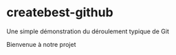 # createbest-github
Une simple démonstration du déroulement typique de Git

Bienvenue à notre projet
